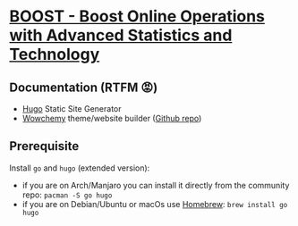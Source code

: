 # [BOOST - Boost Online Operations with Advanced Statistics and Technology](https://boostunipd.netlify.app/)

## Documentation (RTFM :rage:)

- [Hugo](https://gohugo.io/documentation/) Static Site Generator
- [Wowchemy](https://wowchemy.com/docs/) theme/website builder ([Github repo](https://github.com/wowchemy/wowchemy-hugo-themes))

## Prerequisite

Install `go` and `hugo` (extended version):
- if you are on Arch/Manjaro you can install it directly from the community repo: `pacman -S go hugo`
- if you are on Debian/Ubuntu or macOs use [Homebrew](https://brew.sh/): `brew install go hugo`